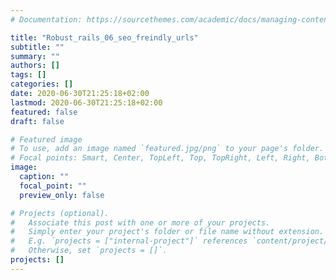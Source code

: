 ```yaml
---
# Documentation: https://sourcethemes.com/academic/docs/managing-content/

title: "Robust_rails_06_seo_freindly_urls"
subtitle: ""
summary: ""
authors: []
tags: []
categories: []
date: 2020-06-30T21:25:18+02:00
lastmod: 2020-06-30T21:25:18+02:00
featured: false
draft: false

# Featured image
# To use, add an image named `featured.jpg/png` to your page's folder.
# Focal points: Smart, Center, TopLeft, Top, TopRight, Left, Right, BottomLeft, Bottom, BottomRight.
image:
  caption: ""
  focal_point: ""
  preview_only: false

# Projects (optional).
#   Associate this post with one or more of your projects.
#   Simply enter your project's folder or file name without extension.
#   E.g. `projects = ["internal-project"]` references `content/project/deep-learning/index.md`.
#   Otherwise, set `projects = []`.
projects: []
---
```

